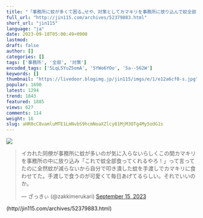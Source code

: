 ```yaml
---
title: "「事務所に蚊が多くて困る…せや、対策としてカマキリを事務所に放り込んで蚊全部食ってもらおｗ」 → 衝撃の展開にｗｗｗｗｗ "
full_url: "http://jin115.com/archives/52379883.html"
short_url: "jin115"
language: "ja"
date: 2023-09-18T05:00:49+0900
lastmod: 
draft: false
author: []
categories: []
tags: ['事務所', '全部', '対策']
encoded_tags: ['5LqL5YuZ5omA', '5YWo6YOo', '5a--562W']
keywords: []
thumbnail: "https://livedoor.blogimg.jp/jin115/imgs/e/1/e12a6cf0-s.jpg"
popular: 1690
latest: 1294
trend: 1843
featured: 1885
views: 627
comments: 114
weight: 16
slug: aHR0cC8vamluMTE1LmNvbS9hcmNoaXZlcy81MjM3OTg4My5odG1s
---
```


![](https://livedoor.blogimg.jp/jin115/imgs/e/1/e12a6cf0-s.jpg)

<blockquote class='twitter-tweet'><p lang='ja' dir='ltr'>イカれた同僚が事務所に蚊が多いのが気に入らないらしくこの間カマキリを事務所の中に放り込み「これで蚊全部食ってくれるやろ！」って言ってたのに全然蚊が減らないから自分で叩き潰した蚊を手渡しでカマキリに食わせてた。手渡しで食うのが可愛くて毎日あげてるらしい。それでいいのか。</p>— ざっきぃ (@zakkimerukari) <a href='https//twitter.com/zakkimerukari/status/1702535843037237377?ref_src=twsrc%5Etfw'>September 15, 2023</a></blockquote> 

(http//jin115.com/archives/52379883.html)
